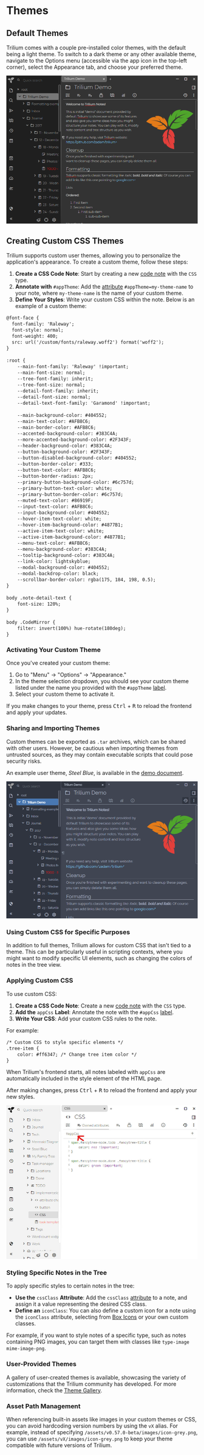 # Themes
## Default Themes

Trilium comes with a couple pre-installed color themes, with the default being a light theme. To switch to a dark theme or any other available theme, navigate to the Options menu (accessible via the app icon in the top-left corner), select the Appearance tab, and choose your preferred theme.

![Dark Theme](../Attachments/dark-theme.png)

## Creating Custom CSS Themes

Trilium supports custom user themes, allowing you to personalize the application's appearance. To create a custom theme, follow these steps:

1.  **Create a CSS Code Note**: Start by creating a new [code note](../Note%20Types/Code.md) with the `CSS` type.
2.  **Annotate with** `#appTheme`: Add the [attribute](../Advanced%20Usage/Attributes.md) `#appTheme=my-theme-name` to your note, where `my-theme-name` is the name of your custom theme.
3.  **Define Your Styles**: Write your custom CSS within the note. Below is an example of a custom theme:

```
@font-face {
  font-family: 'Raleway';
  font-style: normal;
  font-weight: 400;
  src: url('/custom/fonts/raleway.woff2') format('woff2');
}

:root {
    --main-font-family: 'Raleway' !important;
    --main-font-size: normal;
    --tree-font-family: inherit;
    --tree-font-size: normal;
    --detail-font-family: inherit;
    --detail-font-size: normal;
    --detail-text-font-family: 'Garamond' !important;

    --main-background-color: #404552;
    --main-text-color: #AFB8C6;
    --main-border-color: #AFB8C6;
    --accented-background-color: #383C4A;
    --more-accented-background-color: #2F343F;
    --header-background-color: #383C4A;
    --button-background-color: #2F343F;
    --button-disabled-background-color: #404552;
    --button-border-color: #333;
    --button-text-color: #AFB8C6;
    --button-border-radius: 2px;
    --primary-button-background-color: #6c757d;
    --primary-button-text-color: white;
    --primary-button-border-color: #6c757d;
    --muted-text-color: #86919F;
    --input-text-color: #AFB8C6;
    --input-background-color: #404552;
    --hover-item-text-color: white;
    --hover-item-background-color: #4877B1;
    --active-item-text-color: white;
    --active-item-background-color: #4877B1;
    --menu-text-color: #AFB8C6;
    --menu-background-color: #383C4A;
    --tooltip-background-color: #383C4A;
    --link-color: lightskyblue;
    --modal-background-color: #404552;
    --modal-backdrop-color: black;
    --scrollbar-border-color: rgba(175, 184, 198, 0.5);
}

body .note-detail-text {
    font-size: 120%;
}

body .CodeMirror {
    filter: invert(100%) hue-rotate(180deg);
}
```

### Activating Your Custom Theme

Once you've created your custom theme:

1.  Go to "Menu" -> "Options" -> "Appearance."
2.  In the theme selection dropdown, you should see your custom theme listed under the name you provided with the `#appTheme` [label](../Advanced%20Usage/Attributes.md).
3.  Select your custom theme to activate it.

If you make changes to your theme, press <kbd>Ctrl</kbd> + <kbd>R</kbd> to reload the frontend and apply your updates.

### Sharing and Importing Themes

Custom themes can be exported as `.tar` archives, which can be shared with other users. However, be cautious when importing themes from untrusted sources, as they may contain executable scripts that could pose security risks.

An example user theme, _Steel Blue_, is available in the [demo document](#root/xjSsCcvVZf6H).

![Steel Blue Theme](../Attachments/steel-blue.png)

### Using Custom CSS for Specific Purposes

In addition to full themes, Trilium allows for custom CSS that isn't tied to a theme. This can be particularly useful in scripting contexts, where you might want to modify specific UI elements, such as changing the colors of notes in the tree view.

### Applying Custom CSS

To use custom CSS:

1.  **Create a CSS Code Note**: Create a new [code note](../Note%20Types/Code.md) with the `CSS` type.
2.  **Add the** `appCss` **Label**: Annotate the note with the `#appCss` [label](../Advanced%20Usage/Attributes.md).
3.  **Write Your CSS**: Add your custom CSS rules to the note.

For example:

```
/* Custom CSS to style specific elements */
.tree-item {
    color: #ff6347; /* Change tree item color */
}
```

When Trilium's frontend starts, all notes labeled with `appCss` are automatically included in the style element of the HTML page.

After making changes, press <kbd>Ctrl</kbd> + <kbd>R</kbd> to reload the frontend and apply your new styles.

![](Themes_image.png)

### Styling Specific Notes in the Tree

To apply specific styles to certain notes in the tree:

*   **Use the** `cssClass` **Attribute**: Add the `cssClass` [attribute](../Advanced%20Usage/Attributes.md) to a note, and assign it a value representing the desired CSS class.
*   **Define an** `iconClass`: You can also define a custom icon for a note using the `iconClass` attribute, selecting from [Box Icons](https://boxicons.com) or your own custom classes.

For example, if you want to style notes of a specific type, such as notes containing PNG images, you can target them with classes like `type-image mime-image-png`.

### User-Provided Themes

A gallery of user-created themes is available, showcasing the variety of customizations that the Trilium community has developed. For more information, check the <a class="reference-link" href="Themes/Theme%20Gallery.md">Theme Gallery</a>.

### Asset Path Management

When referencing built-in assets like images in your custom themes or CSS, you can avoid hardcoding version numbers by using the `vX` alias. For example, instead of specifying `/assets/v0.57.0-beta/images/icon-grey.png`, you can use `/assets/vX/images/icon-grey.png` to keep your theme compatible with future versions of Trilium.